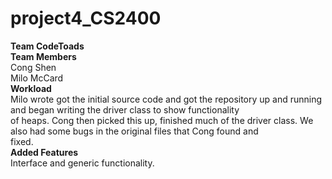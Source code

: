 # project4_CS2400
**Team CodeToads**  
**Team Members**  
Cong Shen  
Milo McCard  
**Workload**  
Milo wrote got the initial source code and got the repository up and running and began writing the driver class to show functionality  
of heaps. Cong then picked this up, finished much of the driver class. We also had some bugs in the original files that Cong found and  
fixed.  
**Added Features**  
Interface and generic functionality.
